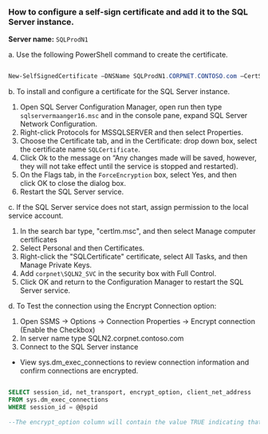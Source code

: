 ### How to configure a self-sign certificate and add it to the SQL Server instance.

**Server name:** `SQLProdN1`

a. Use the following PowerShell command to create the certificate. 
```powershell

New-SelfSignedCertificate –DNSName SQLProdN1.CORPNET.CONTOSO.com –CertStoreLocation Cert:\LocalMachine\My –FriendlyName SQLcertificate –KeySpec KeyExchange

```
b. To install and configure a certificate for the SQL Server instance.

1. Open SQL Server Configuration Manager, open run then type `sqlservermaanger16.msc` and in the console pane, expand SQL Server Network Configuration.
2. Right-click Protocols for MSSQLSERVER and then select Properties.
3. Choose the Certificate tab, and in the Certificate: drop down box, select the certificate name `SQLCertificate`.
4. Click Ok to the message on “Any changes made will be saved, however, they will not take effect until the service is stopped and restarted).
5. On the Flags tab, in the `ForceEncryption` box, select Yes, and then click OK to close the dialog box.
6. Restart the SQL Server service.

c. If the SQL Server service does not start, assign permission to the local service account.
1. In the search bar type, "certlm.msc", and then select Manage computer certificates
2. Select Personal and then Certificates. 
3. Right-click the "SQLCertificate" certificate, select All Tasks, and then Manage Private Keys.
4. Add `corpnet\SQLN2_SVC` in the security box with Full Control.
5. Click OK and return to the Configuration Manager to restart the SQL Server service.

d. To Test the connection using the Encrypt Connection option:

1. Open SSMS -> Options -> Connection Properties -> Encrypt connection (Enable the Checkbox)
2. In server name type SQLN2.corpnet.contoso.com
3. Connect to the SQL Server instance

- View sys.dm_exec_connections to review connection information and confirm connections are encrypted.
```SQL

SELECT session_id, net_transport, encrypt_option, client_net_address
FROM sys.dm_exec_connections
WHERE session_id = @@spid
 
--The encrypt_option column will contain the value TRUE indicating that the connections are encrypted.
````

